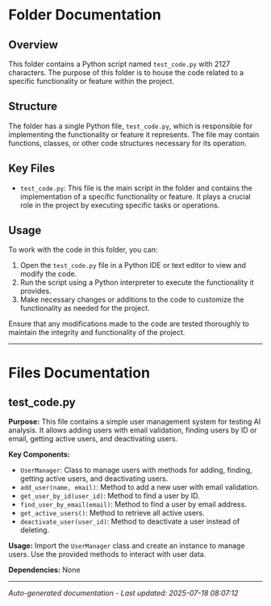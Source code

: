 # Folder Documentation

## Overview
This folder contains a Python script named `test_code.py` with 2127 characters. The purpose of this folder is to house the code related to a specific functionality or feature within the project.

## Structure
The folder has a single Python file, `test_code.py`, which is responsible for implementing the functionality or feature it represents. The file may contain functions, classes, or other code structures necessary for its operation.

## Key Files
- `test_code.py`: This file is the main script in the folder and contains the implementation of a specific functionality or feature. It plays a crucial role in the project by executing specific tasks or operations.

## Usage
To work with the code in this folder, you can:
1. Open the `test_code.py` file in a Python IDE or text editor to view and modify the code.
2. Run the script using a Python interpreter to execute the functionality it provides.
3. Make necessary changes or additions to the code to customize the functionality as needed for the project.

Ensure that any modifications made to the code are tested thoroughly to maintain the integrity and functionality of the project.

---

# Files Documentation

## test_code.py

**Purpose:** This file contains a simple user management system for testing AI analysis. It allows adding users with email validation, finding users by ID or email, getting active users, and deactivating users.

**Key Components:**
- `UserManager`: Class to manage users with methods for adding, finding, getting active users, and deactivating users.
- `add_user(name, email)`: Method to add a new user with email validation.
- `get_user_by_id(user_id)`: Method to find a user by ID.
- `find_user_by_email(email)`: Method to find a user by email address.
- `get_active_users()`: Method to retrieve all active users.
- `deactivate_user(user_id)`: Method to deactivate a user instead of deleting.

**Usage:** Import the `UserManager` class and create an instance to manage users. Use the provided methods to interact with user data.

**Dependencies:** None

---
*Auto-generated documentation - Last updated: 2025-07-18 08:07:12*
